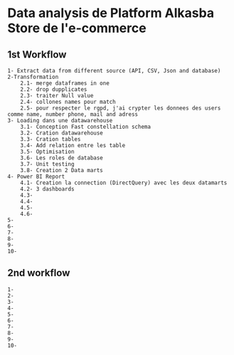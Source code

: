 # Data analysis  de Platform Alkasba Store de l'e-commerce 
 

## 1st Workflow
    1- Extract data from different source (API, CSV, Json and database)
    2-Transformation
        2.1- merge dataframes in one
        2.2- drop dupplicates
        2.3- traiter Null value
        2.4- collones names pour match 
        2.5- pour respecter le rgpd, j'ai crypter les donnees des users comme name, number phone, mail and adress
    3- Loading dans une datawarehouse
        3.1- Conception Fast constellation schema
        3.2- Cration datawarehouse
        3.3- Cration tables 
        3.4- Add relation entre les table
        3.5- Optimisation
        3.6- Les roles de database
        3.7- Unit testing
        3.8- Creation 2 Data marts
    4- Power BI Report
        4.1- Creation la connection (DirectQuery) avec les deux datamarts
        4.2- 3 dashboards
        4.3-
        4.4-
        4.5-
        4.6-
    5-
    6-
    7-
    8-
    9-
    10-


## 2nd workflow
    1-
    2-
    3-
    4-
    5-
    6-
    7-
    8-
    9-
    10-
